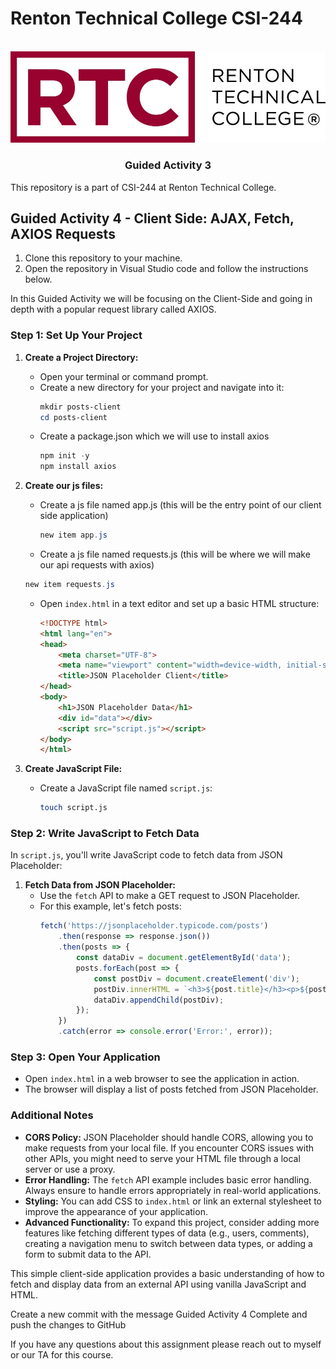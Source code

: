 # Renton Technical College CSI-244
<br />    

<div align="center">  
    <img src="logo.jpg" alt="Logo">
    <h3 align="center">Guided Activity 3</h3>
</div>

This repository is a part of CSI-244 at Renton Technical College.

## Guided Activity 4 - Client Side: AJAX, Fetch, AXIOS Requests
1. Clone this repository to your machine.
2. Open the repository in Visual Studio code and follow the instructions below.

In this Guided Activity we will be focusing on the Client-Side and going in depth with a popular request library called AXIOS.

### Step 1: Set Up Your Project

1. **Create a Project Directory:**
   - Open your terminal or command prompt.
   - Create a new directory for your project and navigate into it:
     ```powershell
     mkdir posts-client
     cd posts-client
     ```
    - Create a package.json which we will use to install axios
         ```powershell
         npm init -y
         npm install axios
         ```

2. **Create our js files:**
   - Create a js file named app.js (this will be the entry point of our client side application)
     ```powershell
     new item app.js
     ```
    - Create a js file named requests.js (this will be where we will make our api requests with axios)
     ```powershell
     new item requests.js
     ```
   - Open `index.html` in a text editor and set up a basic HTML structure:
     ```html
     <!DOCTYPE html>
     <html lang="en">
     <head>
         <meta charset="UTF-8">
         <meta name="viewport" content="width=device-width, initial-scale=1.0">
         <title>JSON Placeholder Client</title>
     </head>
     <body>
         <h1>JSON Placeholder Data</h1>
         <div id="data"></div>
         <script src="script.js"></script>
     </body>
     </html>
     ```

3. **Create JavaScript File:**
   - Create a JavaScript file named `script.js`:
     ```bash
     touch script.js
     ```

### Step 2: Write JavaScript to Fetch Data

In `script.js`, you'll write JavaScript code to fetch data from JSON Placeholder:

1. **Fetch Data from JSON Placeholder:**
   - Use the `fetch` API to make a GET request to JSON Placeholder.
   - For this example, let's fetch posts:
     ```javascript
     fetch('https://jsonplaceholder.typicode.com/posts')
         .then(response => response.json())
         .then(posts => {
             const dataDiv = document.getElementById('data');
             posts.forEach(post => {
                 const postDiv = document.createElement('div');
                 postDiv.innerHTML = `<h3>${post.title}</h3><p>${post.body}</p>`;
                 dataDiv.appendChild(postDiv);
             });
         })
         .catch(error => console.error('Error:', error));
     ```

### Step 3: Open Your Application

- Open `index.html` in a web browser to see the application in action.
- The browser will display a list of posts fetched from JSON Placeholder.

### Additional Notes

- **CORS Policy:** JSON Placeholder should handle CORS, allowing you to make requests from your local file. If you encounter CORS issues with other APIs, you might need to serve your HTML file through a local server or use a proxy.
- **Error Handling:** The `fetch` API example includes basic error handling. Always ensure to handle errors appropriately in real-world applications.
- **Styling:** You can add CSS to `index.html` or link an external stylesheet to improve the appearance of your application.
- **Advanced Functionality:** To expand this project, consider adding more features like fetching different types of data (e.g., users, comments), creating a navigation menu to switch between data types, or adding a form to submit data to the API.

This simple client-side application provides a basic understanding of how to fetch and display data from an external API using vanilla JavaScript and HTML.


Create a new commit with the message Guided Activity 4 Complete and push the changes to GitHub


If you have any questions about this assignment please reach out to myself or our TA for this course.
